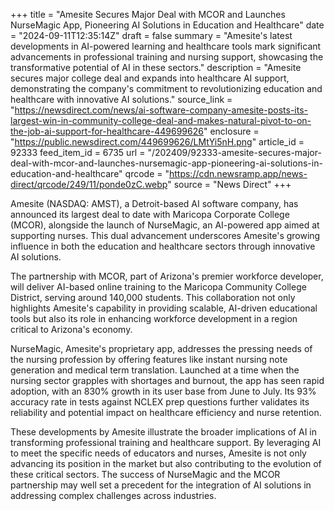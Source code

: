 +++
title = "Amesite Secures Major Deal with MCOR and Launches NurseMagic App, Pioneering AI Solutions in Education and Healthcare"
date = "2024-09-11T12:35:14Z"
draft = false
summary = "Amesite's latest developments in AI-powered learning and healthcare tools mark significant advancements in professional training and nursing support, showcasing the transformative potential of AI in these sectors."
description = "Amesite secures major college deal and expands into healthcare AI support, demonstrating the company's commitment to revolutionizing education and healthcare with innovative AI solutions."
source_link = "https://newsdirect.com/news/ai-software-company-amesite-posts-its-largest-win-in-community-college-deal-and-makes-natural-pivot-to-on-the-job-ai-support-for-healthcare-449699626"
enclosure = "https://public.newsdirect.com/449699626/LMtYi5nH.png"
article_id = 92333
feed_item_id = 6735
url = "/202409/92333-amesite-secures-major-deal-with-mcor-and-launches-nursemagic-app-pioneering-ai-solutions-in-education-and-healthcare"
qrcode = "https://cdn.newsramp.app/news-direct/qrcode/249/11/ponde0zC.webp"
source = "News Direct"
+++

<p>Amesite (NASDAQ: AMST), a Detroit-based AI software company, has announced its largest deal to date with Maricopa Corporate College (MCOR), alongside the launch of NurseMagic, an AI-powered app aimed at supporting nurses. This dual advancement underscores Amesite's growing influence in both the education and healthcare sectors through innovative AI solutions.</p><p>The partnership with MCOR, part of Arizona's premier workforce developer, will deliver AI-based online training to the Maricopa Community College District, serving around 140,000 students. This collaboration not only highlights Amesite's capability in providing scalable, AI-driven educational tools but also its role in enhancing workforce development in a region critical to Arizona's economy.</p><p>NurseMagic, Amesite's proprietary app, addresses the pressing needs of the nursing profession by offering features like instant nursing note generation and medical term translation. Launched at a time when the nursing sector grapples with shortages and burnout, the app has seen rapid adoption, with an 830% growth in its user base from June to July. Its 93% accuracy rate in tests against NCLEX prep questions further validates its reliability and potential impact on healthcare efficiency and nurse retention.</p><p>These developments by Amesite illustrate the broader implications of AI in transforming professional training and healthcare support. By leveraging AI to meet the specific needs of educators and nurses, Amesite is not only advancing its position in the market but also contributing to the evolution of these critical sectors. The success of NurseMagic and the MCOR partnership may well set a precedent for the integration of AI solutions in addressing complex challenges across industries.</p>